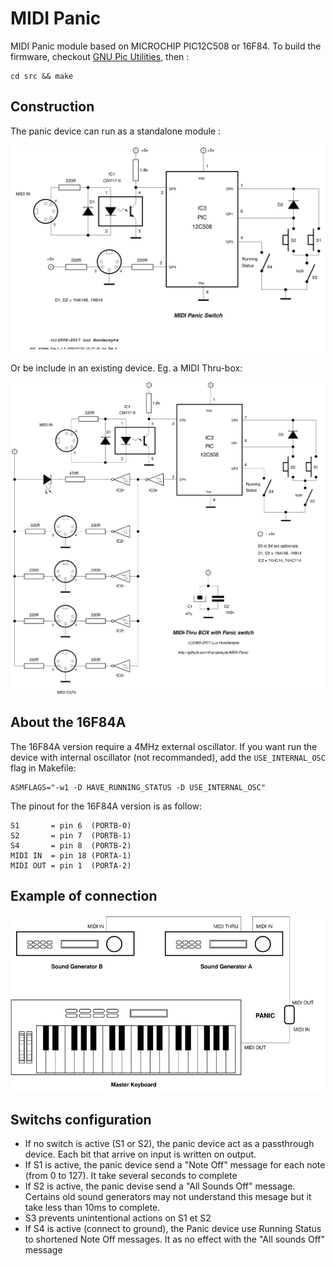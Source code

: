 # MIDI Panic

MIDI Panic module based on MICROCHIP PIC12C508 or 16F84. To build the firmware, checkout [GNU Pic Utilities](https://gputils.sourceforge.io/), then :

```
cd src && make
```

## Construction

The panic device can run as a standalone module :

<p align="center">
  <img src="figures/schema.svg" width="500"/>
</p>
Or be include in an existing device. Eg. a MIDI Thru-box: 
<p align="center">
  <img src="figures/interface.svg" width="500"/>
</p>

## About the 16F84A
The 16F84A version require a 4MHz external oscillator. If you want run the device with internal oscillator (not recommanded), add the <code>USE_INTERNAL_OSC</code> flag in Makefile:

```
ASMFLAGS="-w1 -D HAVE_RUNNING_STATUS -D USE_INTERNAL_OSC"
```
The pinout for the 16F84A version is as follow:
```
S1       = pin 6  (PORTB-0)
S2       = pin 7  (PORTB-1)
S4       = pin 8  (PORTB-2)
MIDI IN  = pin 18 (PORTA-1)
MIDI OUT = pin 1  (PORTA-2) 
```

## Example of connection

<p align="center">
  <img src="figures/connexion.svg" width="600"/>
</p>

## Switchs configuration

* If no switch is active (S1 or S2), the panic device act as a passthrough device. Each bit that arrive on input is written on output.
* If S1 is active, the panic device send a "Note Off" message for each note (from 0 to 127). It take several seconds to complete
* If S2 is active, the panic devise send a "All Sounds Off" message. Certains old sound generators may not understand this mesage but it take less than 10ms to complete.
* S3 prevents unintentional actions on S1 et S2
* If S4 is active (connect to ground), the Panic device use Running Status to shortened Note Off messages. It as no effect with the "All sounds Off" message
